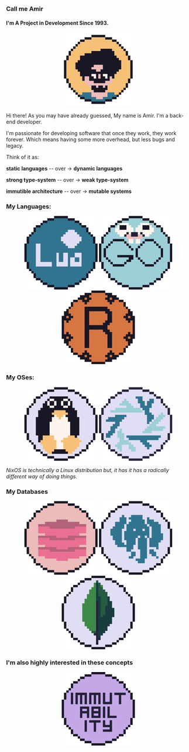 ### Call me Amir

#### I'm A Project in Development Since 1993.

<p align="center">
<img width="200" src="./assets/avatar.png" alt="me, in pixel form">
</p>

Hi there! As you may have already guessed, My name is Amir. I'm a back-end developer.

I'm passionate for developing software that once they work,
they work forever. Which means having some more overhead,
but less bugs and legacy.

Think of it as:

<p align="center">

**static languages** -- over -> **dynamic languages**

**strong type-system** -- over -> **weak type-system** 

**immutible architecture** -- over -> **mutable systems**

</p>



### My Languages:

<p align="center">
<img width="200" src="./assets/lua.png" alt="lua">
<img width="200" src="./assets/gopher.png" alt="go">
<img width="200" src="./assets/rust.png" alt="rust">
</p>

### My OSes:

<p align="center">
<img width="200" src="./assets/linux.png" alt="linux">
<img width="200" src="./assets/nix.png" alt="nix">
</p>

_NixOS is technically a Linux distribution but,_
_it has it has a radically different way of doing things._


### My Databases 

<p align="center">
<img width="200" src="./assets/redis.png" alt="redis">
<img width="200" src="./assets/postgresql.png" alt="postgresql">
<img width="200" src="./assets/mongodb.png" alt="mongodb">
</p>

### I'm also highly interested in these concepts 
<p align="center">
<img width="200" src="./assets/immuatable_architecture.png" alt="immutable architecture">
</p>







<!--
**amirography/amirography** is a ✨ _special_ ✨ repository because its `README.md` (this file) appears on your GitHub profile.

Here are some ideas to get you started:

- 🔭 I’m currently working on ...
- 🌱 I’m currently learning ...
- 👯 I’m looking to collaborate on ...
- 🤔 I’m looking for help with ...
- 💬 Ask me about ...
- 📫 How to reach me: ...
- 😄 Pronouns: ...
- ⚡ Fun fact: ...
-->




